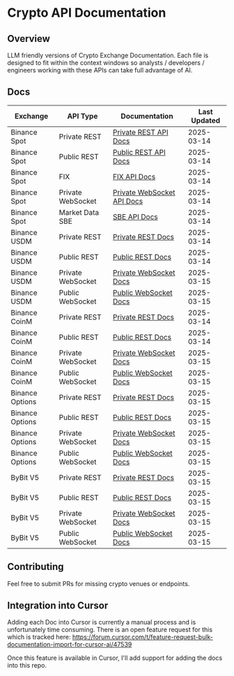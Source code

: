 # Crypto API Documentation

## Overview

LLM friendly versions of Crypto Exchange Documentation. Each file is designed to fit within the context windows so analysts / developers / engineers working with these APIs can take full advantage of AI.

## Docs

| Exchange | API Type | Documentation | Last Updated |
|----------|----------|---------------|-------------|
| Binance Spot | Private REST | [Private REST API Docs](docs/binance/spot/private_rest_api.md) | 2025-03-14 |
| Binance Spot | Public REST | [Public REST API Docs](docs/binance/spot/public_rest_api.md) | 2025-03-14 |
| Binance Spot | FIX | [FIX API Docs](docs/binance/spot/fix_api.md) | 2025-03-14 |
| Binance Spot | Private WebSocket | [Private WebSocket API Docs](docs/binance/spot/private_websocket_api.md) | 2025-03-14 |
| Binance Spot | Market Data SBE | [SBE API Docs](docs/binance/spot/market_data_sbe_api.md) | 2025-03-14 |
| Binance USDM | Private REST | [Private REST Docs](docs/binance/usdm/private_rest_api.md) | 2025-03-14 |
| Binance USDM | Public REST | [Public REST Docs](docs/binance/usdm/public_rest_api.md) | 2025-03-14 |
| Binance USDM | Private WebSocket | [Private WebSocket Docs](docs/binance/usdm/private_websocket_api.md) | 2025-03-15 |
| Binance USDM | Public WebSocket | [Public WebSocket Docs](docs/binance/usdm/public_websocket_api.md) | 2025-03-15 |
| Binance CoinM | Private REST | [Private REST Docs](docs/binance/coinm/private_rest_api.md) | 2025-03-14 |
| Binance CoinM | Public REST | [Public REST Docs](docs/binance/coinm/public_rest_api.md) | 2025-03-14 |
| Binance CoinM | Private WebSocket | [Private WebSocket Docs](docs/binance/coinm/private_websocket_api.md) | 2025-03-15 |
| Binance CoinM | Public WebSocket | [Public WebSocket Docs](docs/binance/coinm/public_websocket_api.md) | 2025-03-15 |
| Binance Options | Private REST | [Private REST Docs](docs/binance/options/private_rest_api.md) | 2025-03-15 |
| Binance Options | Public REST | [Public REST Docs](docs/binance/options/public_rest_api.md) | 2025-03-15 |
| Binance Options | Private WebSocket | [Private WebSocket Docs](docs/binance/options/private_websocket_api.md) | 2025-03-15 |
| Binance Options | Public WebSocket | [Public WebSocket Docs](docs/binance/options/public_websocket_api.md) | 2025-03-15 |
| ByBit V5 | Private REST | [Private REST Docs](docs/bybit/v5/private_rest_api.md) | 2025-03-15 |
| ByBit V5 | Public REST | [Public REST Docs](docs/bybit/v5/public_rest_api.md) | 2025-03-15 |
| ByBit V5 | Private WebSocket | [Private WebSocket Docs](docs/bybit/v5/private_websocket_api.md) | 2025-03-15 |
| ByBit V5 | Public WebSocket | [Public WebSocket Docs](docs/bybit/v5/public_websocket_api.md) | 2025-03-15 |

## Contributing

Feel free to submit PRs for missing crypto venues or endpoints.

## Integration into Cursor

Adding each Doc into Cursor is currently a manual process and is unfortunately time consuming. There is an open feature request for this which 
is tracked here: https://forum.cursor.com/t/feature-request-bulk-documentation-import-for-cursor-ai/47539

Once this feature is available in Cursor, I'll add support for adding the docs into this repo.